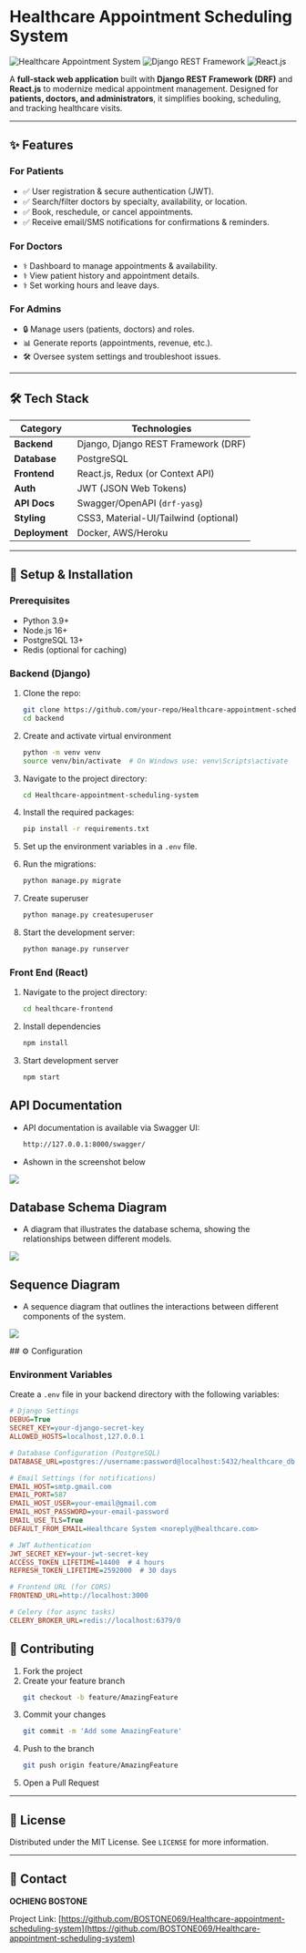 # Healthcare Appointment Scheduling System

![Healthcare Appointment System](https://img.shields.io/badge/Healthcare-Scheduling-blue)
![Django REST Framework](https://img.shields.io/badge/Backend-Django%20REST%20Framework-red)
![React.js](https://img.shields.io/badge/Frontend-React.js-9cf)

A **full-stack web application** built with **Django REST Framework (DRF)** and **React.js** to modernize medical appointment management. Designed for **patients, doctors, and administrators**, it simplifies booking, scheduling, and tracking healthcare visits.

---

## ✨ **Features**

### **For Patients**
- ✅ User registration & secure authentication (JWT).
- ✅ Search/filter doctors by specialty, availability, or location.
- ✅ Book, reschedule, or cancel appointments.
- ✅ Receive email/SMS notifications for confirmations & reminders.

### **For Doctors**
- ⚕️ Dashboard to manage appointments & availability.
- ⚕️ View patient history and appointment details.
- ⚕️ Set working hours and leave days.

### **For Admins**
- 🔒 Manage users (patients, doctors) and roles.
- 📊 Generate reports (appointments, revenue, etc.).
- 🛠️ Oversee system settings and troubleshoot issues.

---

## 🛠️ **Tech Stack**

| **Category**       | **Technologies**                          |
|--------------------|-------------------------------------------|
| **Backend**        | Django, Django REST Framework (DRF)       |
| **Database**       | PostgreSQL                                |
| **Frontend**       | React.js, Redux (or Context API)          |
| **Auth**           | JWT (JSON Web Tokens)                     |
| **API Docs**       | Swagger/OpenAPI (`drf-yasg`)              |
| **Styling**        | CSS3, Material-UI/Tailwind (optional)     |
| **Deployment**     | Docker, AWS/Heroku                        |

---

## 🚀 **Setup & Installation**

### Prerequisites
- Python 3.9+
- Node.js 16+
- PostgreSQL 13+
- Redis (optional for caching)

### **Backend (Django)**
1. Clone the repo:
   ```sh
   git clone https://github.com/your-repo/Healthcare-appointment-scheduling-system.git
   cd backend
   ```
2. Create and activate virtual environment
    ```bash
    python -m venv venv
    source venv/bin/activate  # On Windows use: venv\Scripts\activate
    ```

3. Navigate to the project directory:
   ```bash
   cd Healthcare-appointment-scheduling-system
   ```
4. Install the required packages:
   ```bash
   pip install -r requirements.txt
   ```
5. Set up the environment variables in a `.env` file.
6. Run the migrations:
   ```bash
   python manage.py migrate
   ```
7. Create superuser
    ```bash
    python manage.py createsuperuser
    ```

8. Start the development server:
   ```bash
   python manage.py runserver

### **Front End (React)**

1. Navigate to the project directory:
    ```bash
    cd healthcare-frontend
    ```

2. Install dependencies
    ```bash
    npm install
    ```
3. Start development server
    ```bash
    npm start
    ```

## API Documentation
- API documentation is available via Swagger UI:
    ```bash
    http://127.0.0.1:8000/swagger/
    ```
- Ashown in the screenshot below
<p style="align:center">
    <img src="api.PNG">
</p>

## Database Schema Diagram
- A diagram that illustrates the database schema, showing the relationships between different models.

<p style="align:center">
    <img src="DATABASE SCHEMA.png">
</p>

## Sequence Diagram
- A sequence diagram that outlines the interactions between different components of the system.
<p style="align:center">
    <img src="out/work/Healthcare Appointment System Architecture.png">
</p>
## ⚙️ Configuration

### Environment Variables

Create a `.env` file in your backend directory with the following variables:

```ini
# Django Settings
DEBUG=True
SECRET_KEY=your-django-secret-key
ALLOWED_HOSTS=localhost,127.0.0.1

# Database Configuration (PostgreSQL)
DATABASE_URL=postgres://username:password@localhost:5432/healthcare_db

# Email Settings (for notifications)
EMAIL_HOST=smtp.gmail.com
EMAIL_PORT=587
EMAIL_HOST_USER=your-email@gmail.com
EMAIL_HOST_PASSWORD=your-email-password
EMAIL_USE_TLS=True
DEFAULT_FROM_EMAIL=Healthcare System <noreply@healthcare.com>

# JWT Authentication
JWT_SECRET_KEY=your-jwt-secret-key
ACCESS_TOKEN_LIFETIME=14400  # 4 hours
REFRESH_TOKEN_LIFETIME=2592000  # 30 days

# Frontend URL (for CORS)
FRONTEND_URL=http://localhost:3000

# Celery (for async tasks)
CELERY_BROKER_URL=redis://localhost:6379/0
```

## 🤝 Contributing

1. Fork the project
2. Create your feature branch
   ```sh
   git checkout -b feature/AmazingFeature
   ```
3. Commit your changes
   ```sh
   git commit -m 'Add some AmazingFeature'
   ```
4. Push to the branch
   ```sh
   git push origin feature/AmazingFeature
   ```
5. Open a Pull Request

---

## 📜 License

Distributed under the MIT License. See `LICENSE` for more information.

---

## 📧 Contact

**OCHIENG BOSTONE**

Project Link: [https://github.com/BOSTONE069/Healthcare-appointment-scheduling-system](https://github.com/BOSTONE069/Healthcare-appointment-scheduling-system)